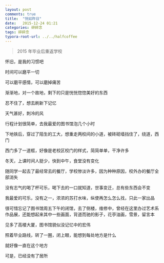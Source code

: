 ```yaml
---
layout: post
comments: true
title:  "恍如昨日"
date:   2015-12-24 01:21
categories: 碎碎念
tags: 碎碎念
typora-root-url: ../../halfcoffee
---
```




> 2015 年毕业后重返学校

怀旧，是我的习惯吧

时间可以磨平一切

可以磨平感情，可以磨掉痛苦

渐渐地，对一个故地，剩下的只是恍恍惚惚美好的东西

忍不住了，想去刷新下记忆





天气甚好，刺冷的风

行程计划很简单，去我最爱的图书馆泡几个小时

下地铁后，穿过了陌生的工大，想重走两校间的小道，被砖砌墙挡住了，绕道，西门 

西门多了一道框，好像是老校区校门的样式，简简单单，干净许多

冬天，上课时间人挺少，快到中午，食堂没有变化

随同学一起去了最经常去的餐厅，学校惨淡许多，因为种种原因，校外办的餐厅全部消失

没有志气的喝了杯可乐，喝下去的一口就知道，世事变迁，总有些东西会不变

我最爱的可乐，没有之一，浓浓的苏打水味，纵使再怎么怎么找，只此一家出品

很可惜忘记了图书馆周五下午的闭馆，去了侧楼，维修中，曾经在这里办过艺术系作品展，还能想起来其中一些画面，背道而驰的影子，花亭油画，雪景，留言本

见多了高楼大厦，图书馆貌似没记忆中的宏伟

照着毕业路线，转了一圈，闭上眼，能想到每处地方是什么

就好像一直在这个地方

可是，已经没有了居所

